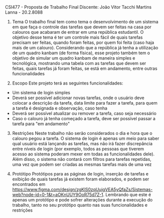 CSI477 - Proposta de Trabalho Final
Discente: João Vitor Tacchi Martins Lanna - 20.2.8088

1. Tema
O trabalho final tem como tema o desenvolvimento de um sistema em que faça o controle das tarefas que devem ser feitas na casa por calouros que acabaram de entrar em uma república estudantil. O objetivo desse tema é ter um controle mais fácil de quais tarefas precisam ser feitas, quando foram feitas, por quem foi feita (caso haja mais de um calouro). Considerando que a república já tenha a utilização de um quadro kanbam (de forma física), esse projeto também tem o objetivo de simular um quadro kanbam de maneira simples e tecnológica, mostrando uma tabela com as tarefas que devem ser feitas, quais tarefas já foram feitas, se está em andamento, entre outras funcionalidades

2. Escopo
Este projeto terá as seguintes funcionalidades:
<ul>
  <li>Um sistema de login simples</li> 
  <li>Deverá ser possível adicionar novas tarefas, onde o usuário deve colocar a descrição da tarefa, data limite para fazer a tarefa, para quem a tarefa é designada e observação, caso tenha</li>
  <li>Deverá ser possível atualizar ou remover a tarefa, caso seja necessário</li>
  <li>Caso o calouro já tenha começado a tarefa, deve ser possível passar a tarefa para "em andamento"</li>
</ul>

3. Restrições
Neste trabalho não serão considerados o dia e hora que o calouro pegou a tarefa. O sistema de login é apenas um meio para saber qual usuário está lançando as tarefas, mas não irá fazer discrepância entre níveis de login (por exemplo, todos as pessoas que tiverem acesso ao sistema poderam mexer em todas as funcionalidades dele). Além disso, o sistema não contará com filtros para tarefas repetidas, uma vez que podem ser criadas as mesmas tarefas mais de uma vez 

4. Protótipo
Protótipos para as páginas de login, inserção de tarefas e exibição de quais tarefas já existem foram elaborados, e podem ser encontrados em https://www.figma.com/design/zgKlS0zqUujgVEA5yQfaZs/Sistemas-web?node-id=0-1&t=aOKnUUY9OoR75d7Z-1. Lembrando que este é apenas um protótipo e pode sofrer alterações durante a execução do trabalho, tanto no seu protótipo quanto nas suas funcionalidades e restrições
